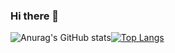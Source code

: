 ### Hi there 👋

![Anurag's GitHub stats](https://github-readme-stats.vercel.app/api?username=PetrusJoao&show_icons=true&theme=maroongold)[![Top Langs](https://github-readme-stats.vercel.app/api/top-langs/?username=PetrusJoao&layout=compact&theme=maroongold)](https://github.com/anuraghazra/github-readme-stats)

<!--
**PetrusJoao/PetrusJoao** is a ✨ _special_ ✨ repository because its `README.md` (this file) appears on your GitHub profile.

Here are some ideas to get you started:

- 🔭 I’m currently working on ...
- 🌱 I’m currently learning ...
- 👯 I’m looking to collaborate on ...
- 🤔 I’m looking for help with ...
- 💬 Ask me about ...
- 📫 How to reach me: ...
- 😄 Pronouns: ...
- ⚡ Fun fact: ...
-->
